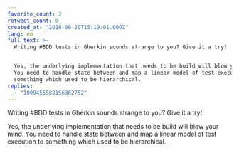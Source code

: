 ```yaml
---
favorite_count: 2
retweet_count: 0
created_at: "2018-06-20T15:19:01.000Z"
lang: en
full_text: >-
  Writing #BDD tests in Gherkin sounds strange to you? Give it a try!


  Yes, the underlying implementation that needs to be build will blow your mind.
  You need to handle state between and map a linear model of test execution to
  something which used to be hierarchical.
replies:
  - "1009455588156362752"
---
```


Writing #BDD tests in Gherkin sounds strange to you? Give it a try!

Yes, the underlying implementation that needs to be build will blow your mind.
You need to handle state between and map a linear model of test execution to
something which used to be hierarchical.
